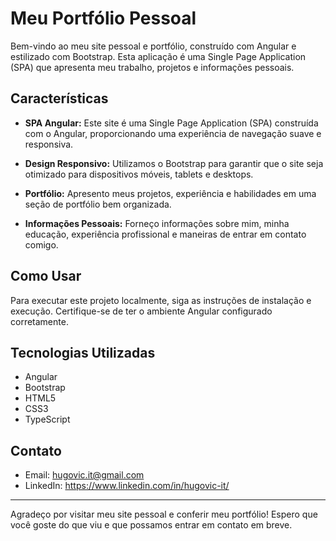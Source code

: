 # Meu Portfólio Pessoal

Bem-vindo ao meu site pessoal e portfólio, construído com Angular e estilizado com Bootstrap. Esta aplicação é uma Single Page Application (SPA) que apresenta meu trabalho, projetos e informações pessoais.

## Características

- **SPA Angular:** Este site é uma Single Page Application (SPA) construída com o Angular, proporcionando uma experiência de navegação suave e responsiva.

- **Design Responsivo:** Utilizamos o Bootstrap para garantir que o site seja otimizado para dispositivos móveis, tablets e desktops.

- **Portfólio:** Apresento meus projetos, experiência e habilidades em uma seção de portfólio bem organizada.

- **Informações Pessoais:** Forneço informações sobre mim, minha educação, experiência profissional e maneiras de entrar em contato comigo.

## Como Usar

Para executar este projeto localmente, siga as instruções de instalação e execução. Certifique-se de ter o ambiente Angular configurado corretamente.

## Tecnologias Utilizadas

- Angular
- Bootstrap
- HTML5
- CSS3
- TypeScript

## Contato

- Email: hugovic.it@gmail.com
- LinkedIn: https://www.linkedin.com/in/hugovic-it/

---

Agradeço por visitar meu site pessoal e conferir meu portfólio! Espero que você goste do que viu e que possamos entrar em contato em breve.
